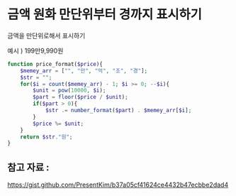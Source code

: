 # 금액 원화 만단위부터 경까지 표시하기


금액을 만단위로해서 표시하기

예시 ) 199만9,990원

```php
function price_format($price){
    $memey_arr = ["", "만", "억", "조", "경"];
    $str = "";
    for($i = count($memey_arr) - 1; $i >= 0; --$i){
        $unit = pow(10000, $i);
        $part = floor($price / $unit);
        if($part > 0){
            $str .= number_format($part) . $memey_arr[$i];
        }
        $price %= $unit;
    }
    return $str."원";
}
```
 

## 참고 자료 : 

https://gist.github.com/PresentKim/b37a05cf41624ce4432b47ecbbe2dad4